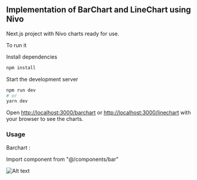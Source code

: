 ## Implementation of BarChart and LineChart using Nivo

Next.js project with Nivo charts ready for use.

To run it

Install dependencies

```bash
npm install
```

Start the development server

```bash
npm run dev
# or
yarn dev
```

Open [http://localhost:3000/barchart](http://localhost:3000/barchart) or [http://localhost:3000/linechart](http://localhost:3000/linechart) with your browser to see the charts.

### Usage

Barchart : 

Import <BarChart/> component from "@/components/bar"


![Alt text](https://i.imgur.com/qKKNifC_d.webp?maxwidth=520&shape=thumb&fidelity=high "Optional title")


